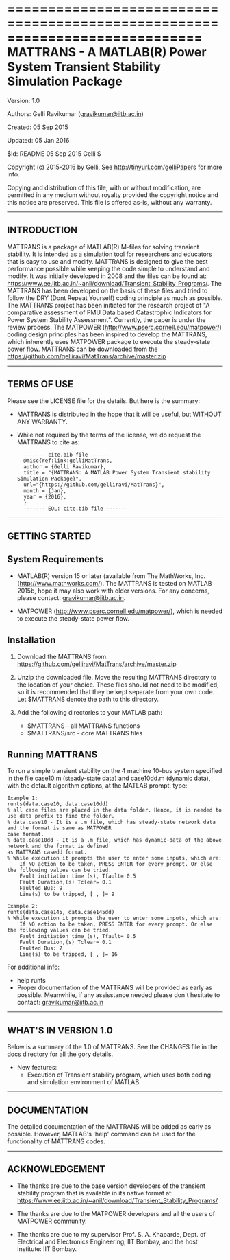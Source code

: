 ============================================================================
MATTRANS - A MATLAB(R) Power System Transient Stability Simulation Package
============================================================================

Version:    1.0

Authors:    Gelli Ravikumar (<gravikumar@iitb.ac.in>)
            
Created:    05 Sep 2015

Updated:    05 Jan 2016

$Id: README 05 Sep 2015 Gelli $

Copyright (c) 2015-2016 by Gelli, See http://tinyurl.com/gelliPapers for more info.

Copying and distribution of this file, with or without modification,
are permitted in any medium without royalty provided the copyright
notice and this notice are preserved. This file is offered as-is,
without any warranty.

--------------
 INTRODUCTION
--------------

MATTRANS is a package of MATLAB(R) M-files for solving transient stability. It is intended as a simulation tool for
researchers and educators that is easy to use and modify. MATTRANS
is designed to give the best performance possible while keeping the code
simple to understand and modify. It was initially developed in 2008 and the files can be found at: <https://www.ee.iitb.ac.in/~anil/download/Transient_Stability_Programs/>. The MATTRANS has been developed on the basis of these files and tried to follow the DRY (Dont Repeat Yourself) coding principle as much as possible.
The MATTRANS project has been initiated for the research project of "A comparative assessment of PMU Data based Catastrophic Indicators for Power System Stability Assessment". Currently, the paper is under the review process.
The MATPOWER (<http://www.pserc.cornell.edu/matpower/>) coding design principles has been inspired to develop the MATTRANS, which inherently uses MATPOWER package to execute the steady-state power flow.
MATTRANS can be downloaded from the <https://github.com/gelliravi/MatTrans/archive/master.zip>


--------------
 TERMS OF USE
--------------

Please see the LICENSE file for the details. But here is the summary:

- MATTRANS is distributed in the hope that it will be useful, but
  WITHOUT ANY WARRANTY.

- While not required by the terms of the license, we do request the MATTRANS to cite as:

        ------- cite.bib file ------
        @misc{ref:link:gelliMatTrans,
        author = {Gelli Ravikumar},
        title = "{MATTRANS: A MATLAB Power System Transient stability Simulation Package}",
        url="{https://github.com/gelliravi/MatTrans}", 
        month = {Jan},
        year = {2016},
        }
        ------- EOL: cite.bib file ------


-----------------
 GETTING STARTED
-----------------

System Requirements
-------------------

- MATLAB(R) version 15 or later (available from The MathWorks, Inc. (http://www.mathworks.com/). The MATTRANS is tested on MATLAB 2015b, hope it may also work with older versions. For any concerns, please  contact: <gravikumar@iitb.ac.in>.

- MATPOWER (<http://www.pserc.cornell.edu/matpower/>), which is needed to execute the steady-state power flow.

Installation
------------
1.  Download the MATTRANS from: <https://github.com/gelliravi/MatTrans/archive/master.zip>

2.  Unzip the downloaded file. Move the resulting MATTRANS directory
    to the location of your choice. These files should not need to be
    modified, so it is recommended that they be kept separate from your
    own code. Let $MATTRANS denote the path to this directory.

3.  Add the following directories to your MATLAB path:

    - $MATTRANS   - all MATTRANS functions
    - $MATTRANS/src - core MATTRANS files


Running MATTRANS
----------------
To run a simple transient stability on the 4 machine 10-bus system specified in the
file case10.m (steady-state data) and case10dd.m (dynamic data), with the default algorithm options, at the MATLAB prompt,
type:

    Example 1:
    runts(data.case10, data.case10dd)
    % all case files are placed in the data folder. Hence, it is needed to use data prefix to find the folder.
    % data.case10 - It is a .m file, which has steady-state network data and the format is same as MATPOWER 
    case format.
    % data.case10dd - It is a .m file, which has dynamic-data of the above network and the format is defined 
    as MATTRANS casedd format.
    % While execution it prompts the user to enter some inputs, which are:
        If NO action to be taken, PRESS ENTER for every prompt. Or else the following values can be tried.
        Fault initiation time (s), Tfault= 0.5
        Fault Duration,(s) Tclear= 0.1
        Faulted Bus: 9
        Line(s) to be tripped, [ , ]= 9
    
    Example 2:
    runts(data.case145, data.case145dd)
    % While execution it prompts the user to enter some inputs, which are:
        If NO action to be taken, PRESS ENTER for every prompt. Or else the following values can be tried.
        Fault initiation time (s), Tfault= 0.5
        Fault Duration,(s) Tclear= 0.1
        Faulted Bus: 7
        Line(s) to be tripped, [ , ]= 16    
        

For additional info:
   - help runts
   - Proper documentation of the MATTRANS will be provided as early as possible. Meanwhile, if any assisstance needed please don't hesitate to contact: <gravikumar@iitb.ac.in>

-----------------------------
 WHAT'S IN VERSION 1.0
-----------------------------

Below is a summary of the 1.0 of MATTRANS. See the
CHANGES file in the docs directory for all the gory details.

* New features:
  - Execution of Transient stability program, which uses both coding and simulation environment of MATLAB.


---------------
 DOCUMENTATION
---------------

The detailed documentation of the MATTRANS will be added as early as possible.
However, MATLAB's 'help' command can be used for the functionality of MATTRANS codes.

----------------
 ACKNOWLEDGEMENT
----------------

 - The thanks are due to the base version developers of the transient stability program that is available in its native format at: <https://www.ee.iitb.ac.in/~anil/download/Transient_Stability_Programs/>

 - The thanks are due to the MATPOWER developers and all the users of MATPOWER community.

 - The thanks are due to my supervisor Prof. S. A. Khaparde, Dept. of Electrical and Electronics Engineering, IIT Bombay, and the host institute: IIT Bombay.



